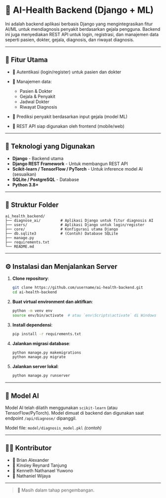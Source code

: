 # 🧠 AI-Health Backend (Django + ML)

Ini adalah backend aplikasi berbasis Django yang mengintegrasikan fitur AI/ML untuk mendiagnosis penyakit berdasarkan gejala pengguna. Backend ini juga menyediakan REST API untuk login, registrasi, dan manajemen data seperti pasien, dokter, gejala, diagnosis, dan riwayat diagnosis.

---

## 🚀 Fitur Utama

* 🔐 Autentikasi (login/register) untuk pasien dan dokter
* 📄 Manajemen data:

  * Pasien & Dokter
  * Gejala & Penyakit
  * Jadwal Dokter
  * Riwayat Diagnosis
* 🧠 Prediksi penyakit berdasarkan input gejala (model ML)
* 📡 REST API siap digunakan oleh frontend (mobile/web)

---

## 🧱 Teknologi yang Digunakan

* **Django** - Backend utama
* **Django REST Framework** - Untuk membangun REST API
* **Scikit-learn / TensorFlow / PyTorch** - Untuk inference model AI (sesuaikan)
* **SQLite / PostgreSQL** - Database
* **Python 3.8+**

---

## 📂 Struktur Folder

```
ai_health_backend/
├── diagnose_ai/         # Aplikasi Django untuk fitur diagnosis AI
├── users/               # Aplikasi Django untuk login/register
├── core/                # Konfigurasi utama Django
├── db.sqlite3           # (Contoh) Database SQLite
├── manage.py
├── requirements.txt
└── README.md
```

---

## ⚙️ Instalasi dan Menjalankan Server

1. **Clone repository**:

   ```bash
   git clone https://github.com/username/ai-health-backend.git
   cd ai-health-backend
   ```

2. **Buat virtual environment dan aktifkan**:

   ```bash
   python -m venv env
   source env/bin/activate  # atau `env\Scripts\activate` di Windows
   ```

3. **Install dependensi**:

   ```bash
   pip install -r requirements.txt
   ```

4. **Jalankan migrasi database**:

   ```bash
   python manage.py makemigrations
   python manage.py migrate
   ```

5. **Jalankan server lokal**:

   ```bash
   python manage.py runserver
   ```

---

## 🧠 Model AI

Model AI telah dilatih menggunakan `scikit-learn` (atau TensorFlow/PyTorch). Model dimuat di backend dan digunakan saat endpoint `/api/diagnose/` dipanggil.

Model file: `model/diagnosis_model.pkl` *(contoh)*

---

## 👩‍💼 Kontributor

* 🧑 Brian Alexander
* 🧑 Kinsley Reynard Tanjung
* 🧑 Kenneth Nathanael Yuwono
* 🧑 Nathaniel Wijaya

---

> 🚧 Masih dalam tahap pengembangan.
